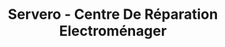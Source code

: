---
title: "Servero - Centre De Réparation Electroménager"
url: /saint-aunes/servero-centre-de-reparation-electromenager/
shop: Elektronik
---